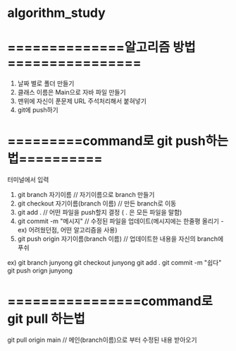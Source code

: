 # algorithm_study

# ==============알고리즘 방법================
1. 날짜 별로 폴더 만들기
2. 클래스 이름은 Main으로 자바 파일 만들기
3. 맨위에 자신이 푼문제 URL  주석처리해서 붙혀넣기
4. git에 push하기



# =========command로 git push하는법==========
터미널에서 입력
1. git branch 자기이름                             // 자기이름으로 branch 만들기
2. git checkout  자기이름(branch 이름)      // 만든 branch로 이동
3. git add .                                           //  어떤 파일을 push할지 결정 ( . 은 모든 파일을 말함)
4. git commit -m "메시지"                           // 수정된 파일을 업데이트(메시지에는 한줄평 올리기 - ex) 어려웠던점, 어떤 알고리즘을 사용)
5. git push origin 자기이름(branch 이름)  //  업데이트한 내용을 자신의 branch에 푸쉬

ex)
git branch junyong
git checkout junyong
git add .
git commit -m "쉽다"
git push orign junyong

# ================command로 git pull 하는법 
git pull origin main     // 메인(branch이름)으로 부터 수정된 내용 받아오기
